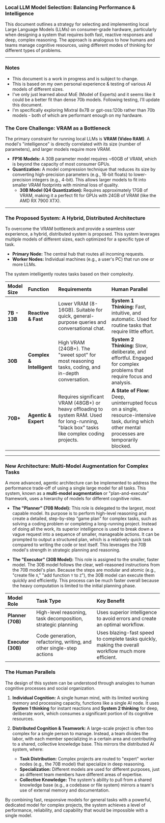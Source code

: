 ### Local LLM Model Selection: Balancing Performance & Intelligence

This document outlines a strategy for selecting and implementing local Large Language Models (LLMs) on consumer-grade hardware, particularly when designing a system that requires both fast, reactive responses and deep, complex reasoning. The approach is analogous to how humans and teams manage cognitive resources, using different modes of thinking for different types of problems.

---

### Notes

- This document is a work in progress and is subject to change.
- This is based on my own personal experience & testing of various AI models of different sizes.
- I've only just learned about MoE (Model of Experts) and it seems like it could be a better fit than dense 70b models. Following testing, I'll update this document.
- I'm specifically exploring Mixtral 8x7B or gpt-oss:120b rather than 70b models - both of which are performant enough on my hardware.

### The Core Challenge: VRAM as a Bottleneck

The primary constraint for running local LLMs is **VRAM (Video RAM)**. A model's "intelligence" is directly correlated with its size (number of parameters), and larger models require more VRAM.

* **FP16 Models:** A 30B parameter model requires ~60GB of VRAM, which is beyond the capacity of most consumer GPUs.
* **Quantization:** A model compression technique that reduces its size by converting high-precision parameters (e.g., 16-bit floats) to lower-precision integers (e.g., 4-bit). This allows larger models to fit into smaller VRAM footprints with minimal loss of quality.
    * **30B Model (Q4 Quantization):** Requires approximately 17GB of VRAM, making it a perfect fit for GPUs with 24GB of VRAM (like the AMD RX 7900 XTX).

---

### The Proposed System: A Hybrid, Distributed Architecture

To overcome the VRAM bottleneck and provide a seamless user experience, a hybrid, distributed system is proposed. This system leverages multiple models of different sizes, each optimized for a specific type of task.

* **Primary Node:** The central hub that routes all incoming requests.
* **Worker Nodes:** Individual machines (e.g., a user's PC) that run one or more LLMs.

The system intelligently routes tasks based on their complexity.

| Model Size | Function | Requirements | Human Parallel |
| :--- | :--- | :--- | :--- |
| **7B - 13B** | **Reactive & Fast** | Lower VRAM (8-16GB). Suitable for quick, general-purpose queries and conversational chat. | **System 1 Thinking:** Fast, intuitive, and automatic. Used for routine tasks that require little effort. |
| **30B** | **Complex & Intelligent** | High VRAM (24GB+). The "sweet spot" for most reasoning tasks, coding, and in-depth conversation. | **System 2 Thinking:** Slow, deliberate, and effortful. Engaged for complex problems that require focus and analysis. |
| **70B+** | **Agentic & Expert** | Requires significant VRAM (48GB+) or heavy offloading to system RAM. Used for long-running, "black box" tasks like complex coding projects. | **A State of Flow:** Deep, uninterrupted focus on a single, resource-intensive task, during which other mental processes are temporarily blocked. |

---

### New Architecture: Multi-Model Augmentation for Complex Tasks

A more advanced, agentic architecture can be implemented to address the performance trade-off of using a single large model for all tasks. This system, known as a **multi-model augmentation** or "plan-and-execute" framework, uses a hierarchy of models for different cognitive roles.

* **The "Planner" (70B Model):** This role is delegated to the largest, most capable model. Its purpose is to perform high-level reasoning and create a detailed, step-by-step "game plan" for complex tasks, such as solving a coding problem or completing a long-running project. Instead of doing all the work, its superior intelligence is used to break down a vague request into a sequence of smaller, manageable actions. It can be prompted to output a structured plan, which is a relatively quick task compared to writing the code or text itself. This leverages the 70B model's strength in strategic planning and reasoning.

* **The "Executor" (30B Model):** This role is assigned to the smaller, faster model. The 30B model follows the clear, well-reasoned instructions from the 70B model's plan. Because the steps are modular and atomic (e.g., "create file `X`," "add function `Y` to `Z`"), the 30B model can execute them quickly and efficiently. This process can be much faster overall because the heavy computation is limited to the initial planning phase.

| Model Role | Task Type | Key Benefit |
| :--- | :--- | :--- |
| **Planner (70B)** | High-level reasoning, task decomposition, strategic planning | Uses superior intelligence to avoid errors and create an optimal workflow. |
| **Executor (30B)** | Code generation, refactoring, writing, and other single-step actions | Uses blazing-fast speed to complete tasks quickly, making the overall workflow much more efficient. |

### The Human Parallels

The design of this system can be understood through analogies to human cognitive processes and social organization.

1.  **Individual Cognition:** A single human mind, with its limited working memory and processing capacity, functions like a single AI node. It uses **System 1 thinking** for instant reactions and **System 2 thinking** for deep, deliberate work, which consumes a significant portion of its cognitive resources.

2.  **Distributed Cognition & Teamwork:** A large-scale project is often too complex for a single person to manage. Instead, a team divides the labor, with each member specializing in a certain area and contributing to a shared, collective knowledge base. This mirrors the distributed AI system, where:
    * **Task Distribution:** Complex projects are routed to "expert" worker nodes (e.g., the 70B model) that specialize in deep reasoning.
    * **Specialization:** Different models are used for different purposes, just as different team members have different areas of expertise.
    * **Collective Knowledge:** The system's ability to pull from a shared knowledge base (e.g., a codebase or file system) mirrors a team's use of external memory and documentation.

By combining fast, responsive models for general tasks with a powerful, dedicated model for complex projects, the system achieves a level of performance, reliability, and capability that would be impossible with a single model.